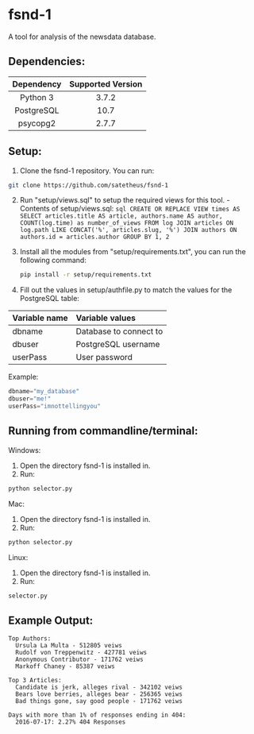 # fsnd-1
A tool for analysis of the newsdata database.

## Dependencies:
  | Dependency | Supported Version |
  | :--------: | :---------------: |
  | Python 3   | 3.7.2             |
  | PostgreSQL | 10.7              |
  | psycopg2   | 2.7.7             |


## Setup:
  1. Clone the fsnd-1 repository. You can run:
  ```bash
  git clone https://github.com/satetheus/fsnd-1
  ```
  2. Run "setup/views.sql" to setup the required views for this tool.
    - Contents of setup/views.sql:
    ``` sql
    CREATE OR REPLACE VIEW times AS
      SELECT articles.title AS article,
             authors.name AS author,
             COUNT(log.time) as number_of_views
      FROM log
      JOIN articles
      ON log.path LIKE CONCAT('%', articles.slug, '%')
      JOIN authors
      ON authors.id = articles.author
      GROUP BY 1, 2
    ```

  3. Install all the modules from "setup/requirements.txt", you can run the following command:
       ```bash
       pip install -r setup/requirements.txt
       ```

  4. Fill out the values in setup/authfile.py to match the values for the PostgreSQL table:


  | Variable name | Variable values        |
  | :------------ | :-------------         |
  | dbname        | Database to connect to |
  | dbuser        | PostgreSQL username    |
  | userPass      | User password          |

  Example:
  ```python
  dbname="my_database"
  dbuser="me!"
  userPass="imnottellingyou"
  ```


## Running from commandline/terminal:
Windows:
  1. Open the directory fsnd-1 is installed in.
  2. Run:
   ```bash
   python selector.py
  ```

Mac:
  1. Open the directory fsnd-1 is installed in.
  2. Run:
  ```bash
  python selector.py
  ```

Linux:
  1. Open the directory fsnd-1 is installed in.
  2. Run:
   ```bash
   selector.py
   ```

## Example Output:

```
Top Authors:
  Ursula La Multa - 512805 veiws
  Rudolf von Treppenwitz - 427781 veiws
  Anonymous Contributor - 171762 veiws
  Markoff Chaney - 85387 veiws

Top 3 Articles:
  Candidate is jerk, alleges rival - 342102 veiws
  Bears love berries, alleges bear - 256365 veiws
  Bad things gone, say good people - 171762 veiws

Days with more than 1% of responses ending in 404:
  2016-07-17: 2.27% 404 Responses
```
